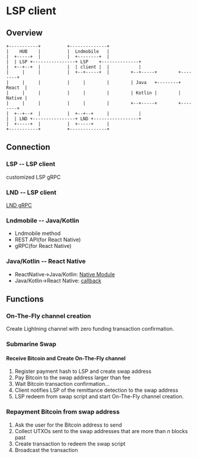 # LSP client

## Overview

```text
+-----------+          +--------------+
|    HUB    |          |  Lndmobile   |
|  +-----+  |          |  +--------+  |
|  | LSP +----------------+ LSP    +--------------+
|  +--+--+  |          |  | client |  |           |
|     |     |          |  +--+-----+  |        +--+-----+        +--------+
|     |     |          |     |        |        | Java   +--------+ React  |
|     |     |          |     |        |        | Kotlin |        | Native |
|     |     |          |     |        |        +--+-----+        +--------+
|  +--+--+  |          |  +--+--+     |           |
|  | LND +----------------+ LND +-----------------+
|  +-----+  |          |  +-----+     |
+-----------+          +--------------+
```

## Connection

### LSP -- LSP client

customized LSP gRPC

### LND -- LSP client

[LND gRPC](https://api.lightning.community/)

### Lndmobile -- Java/Kotlin

* Lndmobile method
* REST API(for React Native)
* gRPC(for React Native)

### Java/Kotlin -- React Native

* ReactNative→Java/Kotlin: [Native Module](https://reactnative.dev/docs/native-modules-android)
* Java/Kotlin→React Native: [callback](https://reactnative.dev/docs/native-modules-android#callbacks)

## Functions

### On-The-Fly channel creation

Create Lightning channel with zero funding transaction confirmation.

### Submarine Swap

#### Receive Bitcoin and Create On-The-Fly channel

1. Register payment hash to LSP and create swap address
1. Pay Bitcoin to the swap address larger than fee
1. Wait Bitcoin transaction confirmation...
1. Client notifies LSP of the remittance detection to the swap address
1. LSP redeem from swap script and start On-The-Fly channel creation.

### Repayment Bitcoin from swap address

1. Ask the user for the Bitcoin address to send
1. Collect UTXOs sent to the swap addresses that are more than _n_ blocks past
1. Create transaction to redeem the swap script
1. Broadcast the transaction
